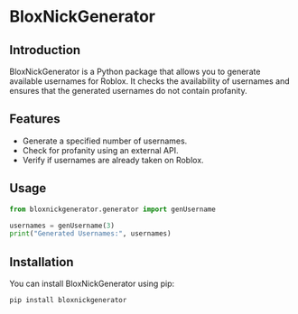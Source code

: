 # BloxNickGenerator

## Introduction

BloxNickGenerator is a Python package that allows you to generate available usernames for Roblox. It checks the availability of usernames and ensures that the generated usernames do not contain profanity.

## Features

- Generate a specified number of usernames.
- Check for profanity using an external API.
- Verify if usernames are already taken on Roblox.


## Usage
```python
from bloxnickgenerator.generator import genUsername

usernames = genUsername(3)
print("Generated Usernames:", usernames)
```
## Installation

You can install BloxNickGenerator using pip:

```bash
pip install bloxnickgenerator
```
